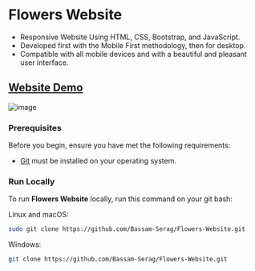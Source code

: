 # Flowers Website
- Responsive Website Using HTML, CSS, Bootstrap, and JavaScript.
- Developed first with the Mobile First methodology, then for desktop.
- Compatible with all mobile devices and with a beautiful and pleasant user interface.

## [Website Demo](https://flowers-website-lac.vercel.app/)

![image](https://github.com/Bassam-Serag/Flowers-Website/assets/105117034/bf0f6e88-0f30-4a50-9c36-bc836d9e2b92)


### Prerequisites

Before you begin, ensure you have met the following requirements:

* [Git](https://git-scm.com/downloads "Download Git") must be installed on your operating system.


### Run Locally

To run **Flowers Website** locally, run this command on your git bash:

Linux and macOS:

```bash
sudo git clone https://github.com/Bassam-Serag/Flowers-Website.git
```

Windows:

```bash
git clone https://github.com/Bassam-Serag/Flowers-Website.git
```

